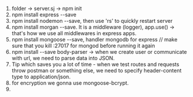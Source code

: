 1. folder -> server.sj -> npm init
2. npm install express --save
3. npm install nodemon --save, then use 'rs' to quickly restart server
4. npm install morgan --save. It is a middleware (logger), app.use() -> that's how we use all middlewares in express apps.
5. npm install mongoose --save, handler mongodb for express
// make sure that you kill :27017 for mongod before running it again
6. npm install --save body-parser -> when we create user or communicate with url, we need to parse data into JSON.
7. Tip which saves you a lot of time - when we test routes and requests throw postman or something else, we need to specify header-content type to application/json.
8. for encryption we gonna use mongoose-bcrypt.
9. 
